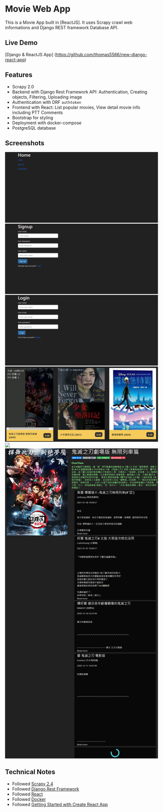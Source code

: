 # Movie Web App

This is a Movie App built in [ReactJS].
It uses Scrapy crawl web informations and Django REST framework Database API.

## Live Demo
[Django & ReactJS App] (https://github.com/thomas5566/new-django-react-app)

## Features
- Scrapy 2.0
- Backend with Django Rest Framework API: Authentication, Creating objects, Filtering, Uploading image
- Authentication with DRF `authtoken`
- Frontend with React: List popular movies, View detail movie info including PTT Comments
- Bootstrap for styling
- Deployment with docker-compose
- PostgreSQL database

## Screenshots
<kbd><img src="https://github.com/thomas5566/new-django-react-app/blob/main/frontend/docs/images/4.png" /></kbd>
<kbd><img src="https://github.com/thomas5566/new-django-react-app/blob/main/frontend/docs/images/5.png" /></kbd>
<kbd><img src="https://github.com/thomas5566/new-django-react-app/blob/main/frontend/docs/images/6.png" /></kbd>
<kbd><img src="https://github.com/thomas5566/new-django-react-app/blob/main/frontend/docs/images/3.png" /></kbd>
<kbd><img src="https://github.com/thomas5566/new-django-react-app/blob/main/frontend/docs/images/1.png" /></kbd>
<kbd><img src="https://github.com/thomas5566/new-django-react-app/blob/main/frontend/docs/images/2.png" /></kbd>

## Technical Notes
* Followed [Scrapy 2.4](https://docs.scrapy.org/en/latest/)
* Followed [Django Rest Framework](https://www.django-rest-framework.org/)
* Followed [React](https://zh-hant.reactjs.org/docs/getting-started.html)
* Followed [Docker](https://docs.docker.com/)
* Followed [Getting Started with Create React App](https://github.com/saasitive/django-react-boilerplate)
